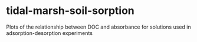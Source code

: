 # tidal-marsh-soil-sorption
Plots of the relationship between DOC and absorbance for solutions used in adsorption-desorption experiments
